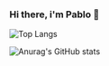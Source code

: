 ### Hi there, i'm Pablo 👋


<!--
**marreropd/marreropd** is a ✨ _special_ ✨ repository because its `README.md` (this file) appears on your GitHub profile.

Here are some ideas to get you started:

- 🔭 I’m currently working on ...
- 🌱 I’m currently learning ...
- 👯 I’m looking to collaborate on ...
- 🤔 I’m looking for help with ...
- 💬 Ask me about ...
- 📫 How to reach me: ...
- 😄 Pronouns: ...
- ⚡ Fun fact: ...
-->
  ![Top Langs](https://github-readme-stats.vercel.app/api/top-langs/?username=marreropd&layout=compact&theme=radical)


![Anurag's GitHub stats](https://github-readme-stats.vercel.app/api?username=marreropd&show_icons=true&theme=radical)
